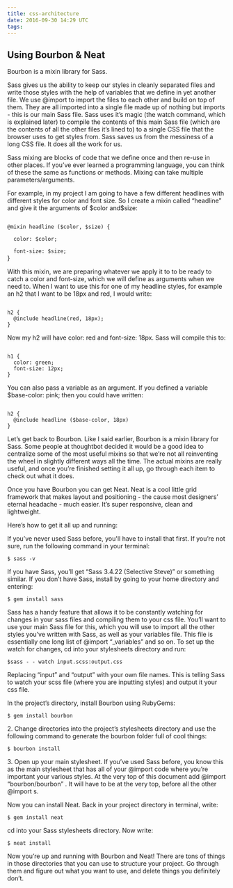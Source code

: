 ```yaml
---
title: css-architecture
date: 2016-09-30 14:29 UTC
tags:
---
```


<section class="article-container">
<h1>Using Bourbon & Neat</h1>

<p>Bourbon is a mixin library for Sass.</p>

<p>Sass gives us the ability to keep our styles in cleanly separated files and write those styles with the help of variables that we define in yet another file. We use @import to import the files to each other and build on top of them. They are all imported into a single file made up of nothing but imports - this is our main Sass file. Sass uses it’s magic (the watch command, which is explained later) to compile the contents of this main Sass file (which are the contents of all the other files it’s lined to) to a single CSS file that the browser uses to get styles from. Sass saves us from the messiness of a long CSS file. It does all the work for us.</p>

<p>Sass mixing are blocks of code that we define once and then re-use in other places. If you’ve ever learned a programming language, you can think of these the same as functions or methods. Mixing can take multiple parameters/arguments.</p>

<p>For example, in my project I am going to have a few different headlines with different styles for color and font size. So I create a mixin called “headline” and give it the arguments of $color and$size:</p>

<code>
@mixin headline ($color, $size) {
</code>
<code>
  color: $color;
</code>
<code>
  font-size: $size;
</code>
}
</code>

<p> With this mixin, we are preparing whatever we apply it to to be ready to catch a color and font-size, which we will define as arguments when we need to. When I want to use this for one of my headline styles, for example an h2 that I want to be 18px and red, I would write:</p>

<code>
h2 {
  @include headline(red, 18px);
}
</code>

<p>Now my h2 will have color: red and font-size: 18px. Sass will compile this to:</p>

<code>
h1 {
  color: green;   
  font-size: 12px;
}
</code>

<p>You can also pass a variable as an argument. If you defined a variable $base-color: pink; then you could have written:</p>

<code>
h2 {
  @include headline ($base-color, 18px)
}
</code>

<p>Let’s get back to Bourbon. Like I said earlier, Bourbon is a mixin library for Sass. Some people at thoughtbot decided it would be a good idea to centralize some of the most useful mixins so that we’re not all reinventing the wheel in slightly different ways all the time. The actual mixins are really useful, and once you’re finished setting it all up, go through each item to check out what it does.</p>

<p>Once you have Bourbon you can get Neat. Neat is a cool little grid framework that makes layout and positioning - the cause most designers’ eternal headache - much easier. It’s super responsive, clean and lightweight.</p>

<p>Here’s how to get it all up and running:</p>

<p>If you’ve never used Sass before, you'll have to install that first. If you’re not sure, run the following command in your terminal:</p>
<code>$ sass -v</code>

<p>If you have Sass, you’ll get “Sass 3.4.22 (Selective Steve)” or something similar. 
If you don’t have Sass, install by going to your home directory and entering:</p>
<code>$ gem install sass</code>

<p>Sass has a handy feature that allows it to be constantly watching for changes in your sass files and compiling them to your css file. You’ll want to use your main Sass file for this, which you will use to import all the other styles you’ve written with Sass, as well as your variables file. This file is essentially one long list of @import “_variables” and so on. To set up the watch for changes, cd into your stylesheets directory and run:</p>
<code>$sass - - watch input.scss:output.css</code>

<p>Replacing “input” and “output” with your own file names. This is telling Sass to watch your scss file (where you are inputting styles) and output it your css file.</p>

<p>In the project’s directory, install Bourbon using RubyGems:</p>
<code>$ gem install bourbon</code>

<p>2. Change directories into the project’s stylesheets directory and use the following command to generate the bourbon folder full of cool things:</p>
<code>$ bourbon install</code>

<p>3. Open up your main stylesheet. If you’ve used Sass before, you know this as the main stylesheet that has all of your @import code where you’re important your various styles. At the very top of this document add @import “bourbon/bourbon” . It will have to be at the very top, before all the other @import s. </p>

<p>Now you can install Neat. Back in your project directory in terminal, write:</p>
<code>$ gem install neat</code>

<p>cd into your Sass stylesheets directory. Now write:</p>
<code>$ neat install</code>

<p>Now you’re up and running with Bourbon and Neat! There are tons of things in those directories that you can use to structure your project. Go through them and figure out what you want to use, and delete things you definitely don’t.</p>

</section>